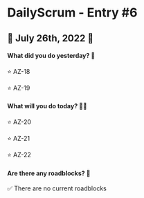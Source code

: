 # DailyScrum - Entry #6
## :ocean: July 26th, 2022 :ocean:

#### What did you do yesterday? :calendar:

:star: AZ-18

:star: AZ-19

#### What will you do today? :running::dash:

:star: AZ-20

:star: AZ-21

:star: AZ-22

#### Are there any roadblocks? :triangular_flag_on_post:

:white_check_mark: There are no current roadblocks